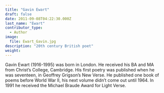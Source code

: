 ```yaml
---
title: "Gavin Ewart"
draft: false
date: 2011-09-08T04:22:30.000Z
last_name: "Ewart"
contributor_type:
  - Author
image:
  file: Ewart_Gavin.jpg
description: "20th century British poet"
weight:
---
```


Gavin Ewart (1916-1995) was born in London. He received his BA and MA from Christ’s College, Cambridge. His first poetry was published when he was seventeen, in Geoffrey Grigson’s New Verse. He published one book of poems before World War II, his next volume didn’t come out until 1964. In 1991 he received the Michael Braude Award for Light Verse.

